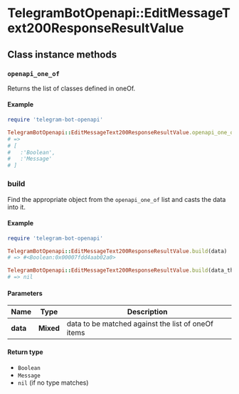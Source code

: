 # TelegramBotOpenapi::EditMessageText200ResponseResultValue

## Class instance methods

### `openapi_one_of`

Returns the list of classes defined in oneOf.

#### Example

```ruby
require 'telegram-bot-openapi'

TelegramBotOpenapi::EditMessageText200ResponseResultValue.openapi_one_of
# =>
# [
#   :'Boolean',
#   :'Message'
# ]
```

### build

Find the appropriate object from the `openapi_one_of` list and casts the data into it.

#### Example

```ruby
require 'telegram-bot-openapi'

TelegramBotOpenapi::EditMessageText200ResponseResultValue.build(data)
# => #<Boolean:0x00007fdd4aab02a0>

TelegramBotOpenapi::EditMessageText200ResponseResultValue.build(data_that_doesnt_match)
# => nil
```

#### Parameters

| Name | Type | Description |
| ---- | ---- | ----------- |
| **data** | **Mixed** | data to be matched against the list of oneOf items |

#### Return type

- `Boolean`
- `Message`
- `nil` (if no type matches)

